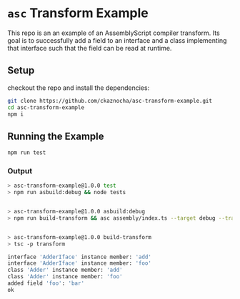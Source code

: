 # `asc` Transform Example

This repo is an an example of an AssemblyScript compiler transform. Its goal
is to successfully add a field to an interface and a class implementing that
interface such that the field can be read at runtime.

## Setup

checkout the repo and install the dependencies:

```bash
git clone https://github.com/ckaznocha/asc-transform-example.git
cd asc-transform-example
npm i
```

## Running the Example

```bash
npm run test
```

### Output

```bash
> asc-transform-example@1.0.0 test
> npm run asbuild:debug && node tests


> asc-transform-example@1.0.0 asbuild:debug
> npm run build-transform && asc assembly/index.ts --target debug --transform ./build/transform.mjs


> asc-transform-example@1.0.0 build-transform
> tsc -p transform

interface 'AdderIface' instance member: 'add'
interface 'AdderIface' instance member: 'foo'
class 'Adder' instance member: 'add'
class 'Adder' instance member: 'foo'
added field 'foo': 'bar'
ok
```
